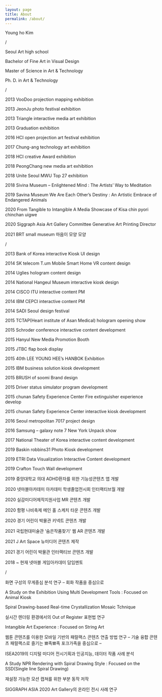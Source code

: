 ```yaml
---
layout: page
title: About
permalink: /about/
---
```


Young ho Kim


/


Seoul Art high school

Bachelor of Fine Art in Visual Design

Master of Science in Art & Technology

Ph. D. in Art & Technology


/


2013 VooDoo projection mapping exhibition

2013 JeonJu photo festival exhibition

2013 Triangle interactive media art exhibition

2013 Graduation exhibition

2016 HCI open projection art festival exhibition

2017 Chung-ang technology art exhibition

2018 HCI creative Award exhibition

2018 PeongChang new media art exhibition

2018 Unite Seoul MWU Top 27 exhibition

2018 Sivina Museum – Enlightened Mind : The Artists’ Way to Meditation

2019 Savina Museum We Are Each Other’s Destiny : An Artistic Embrace of Endangered Animals

2020 From Tangible to Intangible A Media Showcase of Kisa chin pyori chinchan uigwe

2020 Siggraph Asia Art Gallery Committee Generative Art Printing Director

2021 BRT small museum 마음이 모양 모양


/


2013 Bank of Korea interactive Kiosk UI design

2014 SK telecom T.um Mobile Smart Home VR content design

2014 Uglies hologram content design

2014 National Hangeul Museum interactive kiosk design

2014 CISCO ITU interactive content PM

2014 IBM CEPCI interactive content PM

2014 SADI Seoul design festival

2015 TCTAP(Heart institute of Asan Medical) hologram opening show

2015 Schroder conference interactive content development

2015 Hanyul New Media Promotion Booth

2015 JTBC flap book display

2015 40th LEE YOUNG HEE’s HANBOK Exhibition

2015 IBM business solution kiosk development

2015 BRUSH of soomi Brand design

2015 Driver status simulator program development

2015 chunan Safety Experience Center Fire extinguisher experience develop

2015 chunan Safety Experience Center interactive kiosk development

2016 Seoul metropolitan 7017 project design

2016 Samsung – galaxy note 7 New York Unpack show

2017 National Theater of Korea interactive content development

2019 Baskin robbins31 Photo Kiosk development

2019 ETRI Data Visualization Interactive Content development

2019 Crafton Touch Wall development

2019 중앙대학교 의대 ADHD환자를 위한 기능성콘텐츠 앱 개발

2020 넷마블아카데미 아카데미 학생졸업전시회 인터랙티브월 개발

2020 실감미디어제작지원사업 MR 콘텐츠 개발

2020 함평 나비축제 메인 홀 스케치 타운 콘텐츠 개발

2020 경기 어린이 박물관 키넥트 콘텐츠 개발

2021 국립현대미술관 ‘숨은작품찾기‘ 웹 AR 콘텐츠 개발

2021 J Art Space 뉴미디어 콘텐츠 제작

2021 경기 어린이 박물관 인터랙티브 콘텐츠 개발

2018 ~ 현재 넷마블 게임아카데미 담임멘토


/


화면 구성의 무게중심 분석 연구 – 회화 작품을 중심으로

A Study on the Exhibition Using Multi Development Tools : Focused on Animal Kiosk

Spiral Drawing-based Real-time Crystallization Mosaic Tchnique

실시간 렌더링 환경에서의 Out of Register 표현법 연구

Intangible Art Experience : Focused on String Art

웹툰 콘텐츠를 이용한 모바일 기반의 패럴랙스 콘텐츠 연출 방법 연구 – 기술 융합 콘텐츠 패럴랙스로 즐기는 뾰족뾰족 포크가족을 중심으로 –

ISEA2019의 디지털 미디어 전시기획과 인공지능, 데이터 작품 사례 분석

A Study NPR Rendering with Spiral Drawing Style : Focused on the SSD(Single line Spiral Drawing)

재설정 가능한 모션 캡쳐를 위한 부분 동작 저작

SIGGRAPH ASIA 2020 Art Gallery의 온라인 전시 사례 연구
